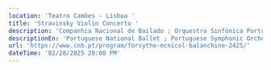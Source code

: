 ```yaml
---
location: 'Teatro Camões - Lisboa '
title: 'Stravinsky Violin Concerto '
description: 'Companhia Nacional de Bailado ; Orquestra Sinfónica Portuguesa '
descriptionEn: 'Portuguese National Ballet ; Portuguese Symphonic Orchestra '
url: 'https://www.cnb.pt/program/forsythe-mcnicol-balanchine-2425/'
dateTime: '02/28/2025 20:00 PM'
---
```


